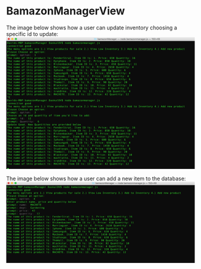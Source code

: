 # BamazonManagerView

The image below shows how a user can update inventory choosing a specific id to update:
![alt tag](https://raw.githubusercontent.com/DavidDaskal/BamazonManagerView/master/updateinventory.png)


The image below shows how a user can add a new item to the database:
![alt tag](https://raw.githubusercontent.com/DavidDaskal/BamazonManagerView/master/Screen%20Shot%202016-04-30%20at%2012.28.05%20AM.png)


